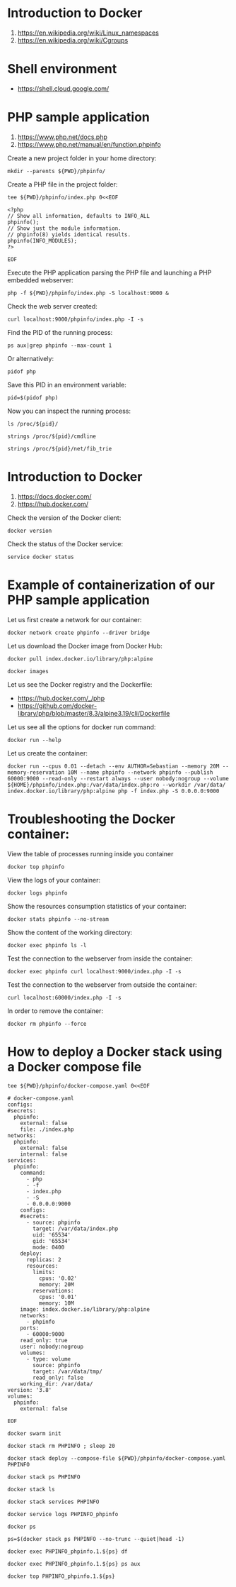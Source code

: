 # Introduction to Docker

1. https://en.wikipedia.org/wiki/Linux_namespaces
1. https://en.wikipedia.org/wiki/Cgroups

# Shell environment
- https://shell.cloud.google.com/

# PHP sample application

1. https://www.php.net/docs.php
2. https://www.php.net/manual/en/function.phpinfo

Create a new project folder in your home directory:
```
mkdir --parents ${PWD}/phpinfo/
```
Create a PHP file in the project folder:
```
tee ${PWD}/phpinfo/index.php 0<<EOF

<?php
// Show all information, defaults to INFO_ALL
phpinfo();
// Show just the module information.
// phpinfo(8) yields identical results.
phpinfo(INFO_MODULES);
?>

EOF
```
Execute the PHP application parsing the PHP file and launching a PHP embedded webserver:
```
php -f ${PWD}/phpinfo/index.php -S localhost:9000 &
```
Check the web server created:
```
curl localhost:9000/phpinfo/index.php -I -s
```
Find the PID of the running process:
```
ps aux|grep phpinfo --max-count 1
```
Or alternatively:
```
pidof php
```
Save this PID in an environment variable:
```
pid=$(pidof php)
```
Now you can inspect the running process:
```
ls /proc/${pid}/
```
```
strings /proc/${pid}/cmdline
```
```
strings /proc/${pid}/net/fib_trie
```

# Introduction to Docker

1. https://docs.docker.com/
2. https://hub.docker.com/

Check the version of the Docker client:
```
docker version
```
Check the status of the Docker service:
```
service docker status
```
# Example of containerization of our PHP sample application

Let us first create a network for our container:
```
docker network create phpinfo --driver bridge
```
Let us download the Docker image from Docker Hub:
```
docker pull index.docker.io/library/php:alpine

docker images
```
Let us see the Docker registry and the Dockerfile:
- https://hub.docker.com/_/php
- https://github.com/docker-library/php/blob/master/8.3/alpine3.19/cli/Dockerfile

Let us see all the options for docker run command:
```
docker run --help
```
Let us create the container:
```
docker run --cpus 0.01 --detach --env AUTHOR=Sebastian --memory 20M --memory-reservation 10M --name phpinfo --network phpinfo --publish 60000:9000 --read-only --restart always --user nobody:nogroup --volume ${HOME}/phpinfo/index.php:/var/data/index.php:ro --workdir /var/data/ index.docker.io/library/php:alpine php -f index.php -S 0.0.0.0:9000
```
# Troubleshooting the Docker container:

View the table of processes running inside you container
```
docker top phpinfo
```
View the logs of your container:
```
docker logs phpinfo
```
Show the resources consumption statistics of your container:
```
docker stats phpinfo --no-stream
```
Show the content of the working directory:
```
docker exec phpinfo ls -l
```
Test the connection to the webserver from inside the container:
```
docker exec phpinfo curl localhost:9000/index.php -I -s
```
Test the connection to the webserver from outside the container:
```
curl localhost:60000/index.php -I -s
```
In order to remove the container:
```
docker rm phpinfo --force
```

# How to deploy a Docker stack using a Docker compose file

```
tee ${PWD}/phpinfo/docker-compose.yaml 0<<EOF

# docker-compose.yaml
configs:
#secrets:
  phpinfo:
    external: false
    file: ./index.php
networks:
  phpinfo:
    external: false
    internal: false
services:
  phpinfo:
    command:
      - php
      - -f
      - index.php
      - -S
      - 0.0.0.0:9000
    configs:
    #secrets:
      - source: phpinfo
        target: /var/data/index.php
        uid: '65534'
        gid: '65534'
        mode: 0400
    deploy:
      replicas: 2
      resources:
        limits:
          cpus: '0.02'
          memory: 20M
        reservations:
          cpus: '0.01'
          memory: 10M
    image: index.docker.io/library/php:alpine
    networks:
      - phpinfo
    ports:
      - 60000:9000
    read_only: true
    user: nobody:nogroup
    volumes:
      - type: volume
        source: phpinfo
        target: /var/data/tmp/
        read_only: false
    working_dir: /var/data/
version: '3.8'
volumes:
  phpinfo:
    external: false
    
EOF
```
```
docker swarm init
```
```
docker stack rm PHPINFO ; sleep 20

docker stack deploy --compose-file ${PWD}/phpinfo/docker-compose.yaml PHPINFO
```
```
docker stack ps PHPINFO
```
```
docker stack ls
```
```
docker stack services PHPINFO
```
```
docker service logs PHPINFO_phpinfo
```
```
docker ps
```
```
ps=$(docker stack ps PHPINFO --no-trunc --quiet|head -1)
```
```
docker exec PHPINFO_phpinfo.1.${ps} df
```
```
docker exec PHPINFO_phpinfo.1.${ps} ps aux
```
```
docker top PHPINFO_phpinfo.1.${ps}
```
